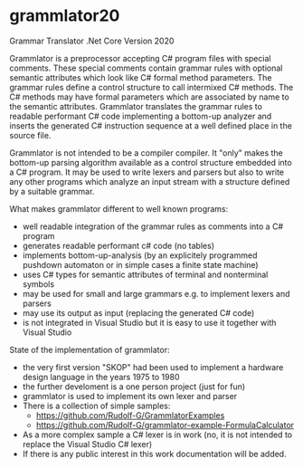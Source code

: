 # grammlator20
Grammar Translator .Net Core Version 2020

Grammlator is a preprocessor accepting C# program files with special comments.
These special comments contain grammar rules with optional semantic attributes which look like C# formal method parameters.
The grammar rules define a control structure to call intermixed C# methods. 
The C# methods may have formal parameters which are associated by name to the semantic attributes.
Grammlator translates the grammar rules to readable performant C# code implementing a bottom-up analyzer
and inserts the generated C# instruction sequence at a well defined place in the source file.

Grammlator is not intended to be a compiler compiler. It "only" makes the bottom-up parsing algorithm available
as a control structure embedded into a C# program. 
It may be used to write lexers and parsers but also to write any other programs which analyze an input stream
with a structure defined by a suitable grammar.

What makes grammlator different to well known programs:

* well readable integration of the grammar rules as comments into a C# program
* generates readable performant c# code (no tables)
* implements bottom-up-analysis (by an explicitely programmed pushdown automaton or in simple cases a finite state machine)
* uses C# types for semantic attributes of terminal and nonterminal symbols
* may be used for small and large grammars e.g. to implement lexers and parsers
* may use its output as input (replacing the generated C# code)
* is not integrated in Visual Studio but it is easy to use it together with Visual Studio

State of the implementation of grammlator:
* the very first version "SKOP" had been used to implement a hardware design language in the years 1975 to 1980
* the further develoment is a one person project (just for fun)
* grammlator is used to implement its own lexer and parser
* There is a collection of simple samples:
  - https://github.com/Rudolf-G/GrammlatorExamples
  - https://github.com/Rudolf-G/grammlator-example-FormulaCalculator
* As a more complex sample a C# lexer is in work (no, it is not intended to replace the Visual Studio C# lexer)
* If there is any public interest in this work documentation will be added.
